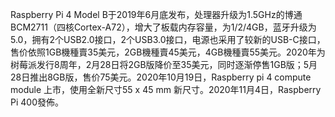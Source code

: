 Raspberry Pi 4 Model B于2019年6月底发布，处理器升级为1.5GHz的博通BCM2711（四核Cortex-A72），增大了板载内存容量，为1/2/4GB，蓝牙升级为5.0，拥有2个USB2.0接口，2个USB3.0接口，电源也采用了较新的USB-C接口，售价依照1GB機種賣35美元，2GB機種賣45美元，4GB機種賣55美元。2020年为树莓派发行8周年，2月28日将2GB版降价至35美元，同时逐渐停售1GB版；5月28日推出8GB版，售价75美元。2020年10月19日，Raspberry pi 4 compute module 上市，使用全新尺寸55 x 45  mm 新尺寸。2020年11月4日，Raspberry Pi 400發佈。